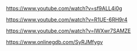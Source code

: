 https://www.youtube.com/watch?v=sf9ALL4i0g 

https://www.youtube.com/watch?v=R1UE-6RH9r4 

https://www.youtube.com/watch?v=IWXwr7SAMZE

https://www.onlinegdb.com/SyRJMfygv
